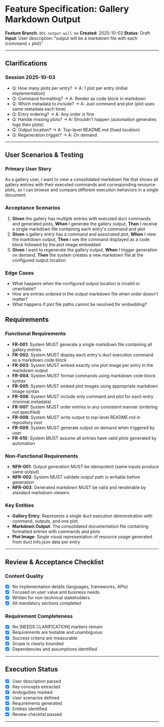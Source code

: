 # Feature Specification: Gallery Markdown Output

**Feature Branch**: `001-output-will-be`
**Created**: 2025-10-03
**Status**: Draft
**Input**: User description: "output will be a markdown file with each (command + plot)"

---

## Clarifications

### Session 2025-10-03
- Q: How many plots per entry? → A: 1 plot per entry (initial implementation)
- Q: Command formatting? → A: Render as code block in markdown
- Q: Which metadata to include? → A: Just command and plot (plot uses same metadata each time)
- Q: Entry ordering? → A: Any order is fine
- Q: Handle missing plots? → A: Shouldn't happen (automation generates logs then plots)
- Q: Output location? → A: Top-level README.md (fixed location)
- Q: Regeneration trigger? → A: On demand

---

## User Scenarios & Testing

### Primary User Story
As a gallery user, I want to view a consolidated markdown file that shows all gallery entries with their executed commands and corresponding resource plots, so I can browse and compare different execution behaviors in a single document.

### Acceptance Scenarios
1. **Given** the gallery has multiple entries with executed duct commands and generated plots, **When** I generate the gallery output, **Then** I receive a single markdown file containing each entry's command and plot
2. **Given** a gallery entry has a command and associated plot, **When** I view the markdown output, **Then** I see the command displayed as a code block followed by the plot image embedded
3. **Given** I want to regenerate the gallery output, **When** I trigger generation on demand, **Then** the system creates a new markdown file at the configured output location

### Edge Cases
- What happens when the configured output location is invalid or unwritable?
- How are entries ordered in the output markdown file when order doesn't matter?
- What happens if plot file paths cannot be resolved for embedding?

## Requirements

### Functional Requirements
- **FR-001**: System MUST generate a single markdown file containing all gallery entries
- **FR-002**: System MUST display each entry's duct execution command as a markdown code block
- **FR-003**: System MUST embed exactly one plot image per entry in the markdown output
- **FR-004**: System MUST format commands using markdown code block syntax
- **FR-005**: System MUST embed plot images using appropriate markdown image syntax
- **FR-006**: System MUST include only command and plot for each entry (minimal metadata)
- **FR-007**: System MUST order entries in any consistent manner (ordering not specified)
- **FR-008**: System MUST write output to top-level README.md in repository root
- **FR-009**: System MUST generate output on demand when triggered by user
- **FR-010**: System MUST assume all entries have valid plots generated by automation

### Non-Functional Requirements
- **NFR-001**: Output generation MUST be idempotent (same inputs produce same output)
- **NFR-002**: System MUST validate output path is writable before generation
- **NFR-003**: Generated markdown MUST be valid and renderable by standard markdown viewers

### Key Entities
- **Gallery Entry**: Represents a single duct execution demonstration with command, outputs, and one plot
- **Markdown Output**: The consolidated documentation file containing formatted entries with commands and plots
- **Plot Image**: Single visual representation of resource usage generated from duct info.json data per entry

---

## Review & Acceptance Checklist

### Content Quality
- [x] No implementation details (languages, frameworks, APIs)
- [x] Focused on user value and business needs
- [x] Written for non-technical stakeholders
- [x] All mandatory sections completed

### Requirement Completeness
- [x] No [NEEDS CLARIFICATION] markers remain
- [x] Requirements are testable and unambiguous
- [x] Success criteria are measurable
- [x] Scope is clearly bounded
- [x] Dependencies and assumptions identified

---

## Execution Status

- [x] User description parsed
- [x] Key concepts extracted
- [x] Ambiguities marked
- [x] User scenarios defined
- [x] Requirements generated
- [x] Entities identified
- [x] Review checklist passed

---
